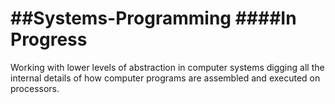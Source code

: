 ##Systems-Programming
####In Progress
=============================

Working with lower levels of abstraction in computer systems digging all the internal details of how computer programs are assembled and executed on processors.

